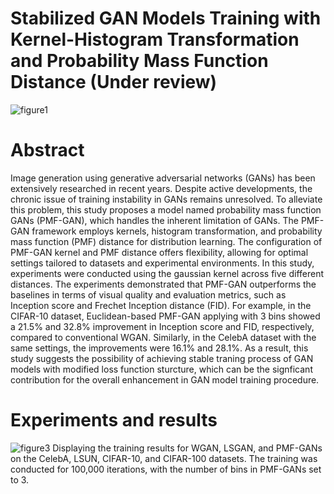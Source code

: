 # Stabilized GAN Models Training with Kernel-Histogram Transformation and Probability Mass Function Distance (Under review)
![figure1](https://github.com/Jangwon37/PMF-GAN/assets/99333410/f77ad3c8-bd9e-45a8-9812-fe2c124386d6)

# Abstract
Image generation using generative adversarial networks (GANs) has been extensively researched in recent years. Despite active developments, the chronic issue of training instability in GANs remains unresolved. To alleviate this problem, this study proposes a model named probability mass function GANs (PMF-GAN), which handles the inherent limitation of GANs. The PMF-GAN framework employs kernels, histogram transformation, and probability mass function (PMF) distance for distribution learning. The configuration of PMF-GAN kernel and PMF distance offers flexibility, allowing for optimal settings tailored to datasets and experimental environments. In this study, experiments were conducted using the gaussian kernel across five different distances. The experiments demonstrated that PMF-GAN outperforms the baselines in terms of visual quality and evaluation metrics, such as Inception score and Frechet Inception distance (FID). For example, in the CIFAR-10 dataset, Euclidean-based PMF-GAN applying with 3 bins showed a 21.5% and 32.8% improvement in Inception score and FID, respectively, compared to conventional WGAN. Similarly, in the CelebA dataset with the same settings, the improvements were 16.1% and 28.1%. As a result, this study suggests the possibility of achieving stable traning process of GAN models with modified loss function sturcture, which can be the signficant contribution for the overall enhancement in GAN model training procedure.

# Experiments and results
![figure3](https://github.com/Jangwon37/PMF-GAN/assets/99333410/3f0b2849-2533-41a6-80e5-117761e67803)
Displaying the training results for WGAN, LSGAN, and PMF-GANs on the CelebA, LSUN, CIFAR-10, and CIFAR-100 datasets. The training was conducted for 100,000 iterations, with the number of bins in PMF-GANs set to 3.
